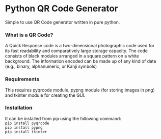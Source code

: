 # Python QR Code Generator
Simple to use QR Code generator written in pure python.

### What is a QR Code?
A Quick Response code is a two-dimensional photographic code used for its fast readability and comparatively large storage capacity. The code consists of black modules arranged in a square pattern on a white background. The information encoded can be made up of any kind of data (e.g., binary, alphanumeric, or Kanji symbols)

### Requirements
This requires pyqrcode module, pypng module (for storing images in png) and tkinter module for creating the GUI.

### Installation
It can be installed from pip using the following command:
<br/>`pip install pyqrcode`<br/>
`pip install pypng`<br/>
`pip install tkinter`
